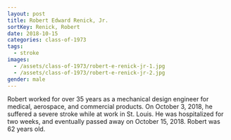 ```yaml
---
layout: post
title: Robert Edward Renick, Jr.
sortKey: Renick, Robert
date: 2018-10-15
categories: class-of-1973
tags:
  - stroke
images:
  - /assets/class-of-1973/robert-e-renick-jr-1.jpg
  - /assets/class-of-1973/robert-e-renick-jr-2.jpg
gender: male
---
```

Robert worked for over 35 years as a mechanical design engineer for medical, aerospace, and commercial products. On October 3, 2018, he suffered a severe stroke while at work in St. Louis. He was hospitalized for two weeks, and eventually passed away on October 15, 2018. Robert was 62 years old.

